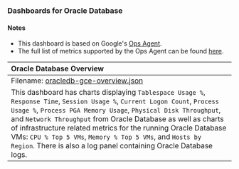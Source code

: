 ### Dashboards for Oracle Database

#### Notes

- This dashboard is based on Google's [Ops Agent](https://cloud.google.com/stackdriver/docs/solutions/agents/ops-agent).
- The full list of metrics supported by the Ops Agent can be found [here](https://cloud.google.com/stackdriver/docs/solutions/agents/ops-agent/third-party/oracle_database#monitored-metrics).

|Oracle Database Overview|
|:------------------|
|Filename: [oracledb-gce-overview.json](oracledb-gce-overview.json)|
|This dashboard has charts displaying `Tablespace Usage %`, `Response Time`, `Session Usage %`, `Current Logon Count`, `Process Usage %`, `Process PGA Memory Usage`, `Physical Disk Throughput`, and `Network Throughput` from Oracle Database as well as charts of infrastructure related metrics for the running Oracle Database VMs: `CPU % Top 5 VMs`, `Memory % Top 5 VMs`, and `Hosts by Region`. There is also a log panel containing Oracle Database logs.|
